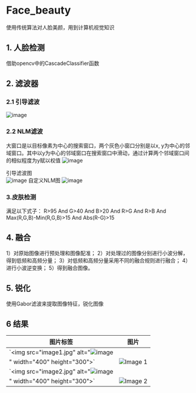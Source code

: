 # Face_beauty
 使用传统算法对人脸美颜，用到计算机视觉知识

 ## 1. 人脸检测
 借助opencv中的CascadeClassifier函数

 ## 2. 滤波器
 ### 2.1 引导滤波
 ![image](https://github.com/yxyxnrh/Face_beauty/assets/82510221/6f3dc2ea-6fac-484b-b9da-f83eb9e557bb)
 ### 2.2 NLM滤波

大窗口是以目标像素为中心的搜索窗口，两个灰色小窗口分别是以x, y为中心的邻域窗口。其中以y为中心的邻域窗口在搜索窗口中滑动，通过计算两个邻域窗口间的相似程度为y赋以权值
 ![image](https://github.com/yxyxnrh/Face_beauty/assets/82510221/79886efd-57f5-494c-b33b-83d937758c59)


引导滤波图  
  ![image](https://github.com/yxyxnrh/Face_beauty/assets/82510221/6e9c5978-41eb-47cb-8bcd-38fe45c4ef06)
自定义NLM图
  ![image](https://github.com/yxyxnrh/Face_beauty/assets/82510221/39d07952-0181-4d1c-abae-4b83f271792f)

 ### 3.皮肤检测
 满足以下式子：
 R>95 And G>40 And B>20 And R>G And R>B And Max(R,G,B)-Min(R,G,B)>15 And Abs(R-G)>15

 ## 4. 融合
1）对原始图像进行预处理和图像配准；
2）对处理过的图像分别进行小波分解，得到低频和高频分量；
3）对低频和高频分量采用不同的融合规则进行融合；
4）进行小波逆变换；
5）得到融合图像。

## 5. 锐化
使用Gabor滤波来提取图像特征，锐化图像

## 6 结果
| 图片标签 | 图片 |
|----------|------|
| `<img src="image1.jpg" alt="![image](https://github.com/yxyxnrh/Face_beauty/assets/82510221/6e658bf3-8382-46a1-b949-3e88423c3495)
" width="400" height="300">` | ![Image 1](image1.jpg) |
| `<img src="image2.jpg" alt="![image](https://github.com/yxyxnrh/Face_beauty/assets/82510221/65d194ee-7eb2-4bb4-8e1e-9a015c232786)
" width="400" height="300">` | ![Image 2](image2.jpg) |






